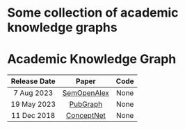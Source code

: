 # Some collection of  academic knowledge graphs

# Academic Knowledge Graph
| Release Date | Paper | Code |
| :-----: | :----: | :----: |
| 7 Aug 2023 | [SemOpenAlex](https://arxiv.org/abs/2308.03671) | None |
| 19 May 2023 | [PubGraph](https://arxiv.org/abs/2302.02231) | None |
| 11 Dec 2018 | [ConceptNet]( https://arxiv.org/abs/1612.03975 ) | None |

 
